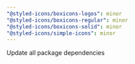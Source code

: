 ```yaml
---
"@styled-icons/boxicons-logos": minor
"@styled-icons/boxicons-regular": minor
"@styled-icons/boxicons-solid": minor
"@styled-icons/simple-icons": minor
---
```


Update all package dependencies
